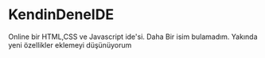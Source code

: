 # KendinDeneIDE
Online bir HTML,CSS ve Javascript ide'si.
Daha Bir isim bulamadım.
Yakında yeni özellikler eklemeyi düşünüyorum
